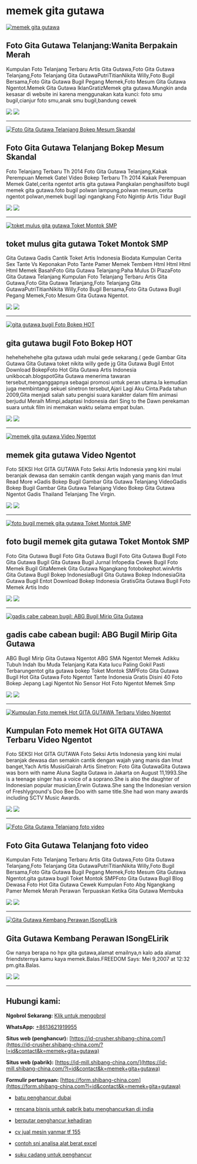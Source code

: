 # memek gita gutawa

<a href="https://swt.shibang-china.com/?l=id&img&k=memek+gita+gutawa" target="_blank">![memek gita gutawa](http://static.shibang-china.com/all-800x300/1288.jpg)</a>

## Foto Gita Gutawa Telanjang:Wanita Berpakain Merah
Kumpulan Foto Telanjang Terbaru Artis Gita Gutawa,Foto Gita Gutawa Telanjang,Foto Telanjang Gita GutawaPutriTitianNikita Willy,Foto Bugil Bersama,Foto Gita Gutawa Bugil Pegang Memek,Foto Mesum Gita Gutawa Ngentot.Memek Gita Gutawa IklanGratizMemek gita gutawa.Mungkin anda kesasar di website ini karena menggunakan kata kunci: foto smu bugil,cianjur foto smu,anak smu bugil,bandung cewek


<a href="https://whatsapp.shibangsoft.com/WhatsApp.php" target="_blank" title="WhatsApp">![](http://static.shibang-china.com/icon/whatsapp.png)</a> <a href="https://swt.shibang-china.com/?l=id&icon&k=memek+gita+gutawa" target="_blank">![](http://static.shibang-china.com/icon/chat-id.png)</a>

---

<a href="https://swt.shibang-china.com/?l=id&img&k=memek+gita+gutawa" target="_blank">![Foto Gita Gutawa Telanjang Bokep Mesum Skandal](http://static.shibang-china.com/all-800x300/468.jpg)</a>

## Foto Gita Gutawa Telanjang Bokep Mesum Skandal
Foto Telanjang Terbaru Th 2014 Foto Gita Gutawa Telanjang,Kakak Perempuan Memek Gatel Video Bokep Terbaru Th 2014 Kakak Perempuan Memek Gatel,cerita ngentot artis gita gutawa Pangkalan penghasilfoto bugil memek gita gutawa.foto bugil polwan lampung,polwan mesum,cerita ngentot polwan,memek bugil lagi ngangkang Foto Ngintip Artis Tidur Bugil


<a href="https://whatsapp.shibangsoft.com/WhatsApp.php" target="_blank" title="WhatsApp">![](http://static.shibang-china.com/icon/whatsapp.png)</a> <a href="https://swt.shibang-china.com/?l=id&icon&k=memek+gita+gutawa" target="_blank">![](http://static.shibang-china.com/icon/chat-id.png)</a>

---

<a href="https://swt.shibang-china.com/?l=id&img&k=memek+gita+gutawa" target="_blank">![toket mulus gita gutawa Toket Montok SMP](http://static.shibang-china.com/all-800x300/149.jpg)</a>

## toket mulus gita gutawa Toket Montok SMP
Gita Gutawa Gadis Cantik Toket Artis Indonesia Biodata Kumpulan Cerita Sex Tante Vs Keponakan Poto Tante Pamer Memek Tembem Html Html Html Html Memek BasahFoto Gita Gutawa Telanjang:Paha Mulus Di PlazaFoto Gita Gutawa Telanjang Kumpulan Foto Telanjang Terbaru Artis Gita Gutawa,Foto Gita Gutawa Telanjang,Foto Telanjang Gita GutawaPutriTitianNikita Willy,Foto Bugil Bersama,Foto Gita Gutawa Bugil Pegang Memek,Foto Mesum Gita Gutawa Ngentot.


<a href="https://whatsapp.shibangsoft.com/WhatsApp.php" target="_blank" title="WhatsApp">![](http://static.shibang-china.com/icon/whatsapp.png)</a> <a href="https://swt.shibang-china.com/?l=id&icon&k=memek+gita+gutawa" target="_blank">![](http://static.shibang-china.com/icon/chat-id.png)</a>

---

<a href="https://swt.shibang-china.com/?l=id&img&k=memek+gita+gutawa" target="_blank">![gita gutawa bugil Foto Bokep HOT](http://static.shibang-china.com/all-800x300/1382.jpg)</a>

## gita gutawa bugil Foto Bokep HOT
hehehehehehe gita gutawa udah mulai gede sekarang.( gede Gambar Gita Gutawa Gita Gutawa toket nikita willy gede jg Gita Gutawa Bugil Entot Download BokepFoto Hot Gita Gutawa Artis Indonesia unikbocah.blogspotGita Gutawa menerima tawaran tersebut,menganggapnya sebagai promosi untuk peran utama.Ia kemudian juga membintangi sekuel sinetron tersebut,Ajari Lagi Aku Cinta.Pada tahun 2009,Gita menjadi salah satu pengisi suara karakter dalam film animasi berjudul Meraih Mimpi,adaptasi Indonesia dari Sing to the Dawn perekaman suara untuk film ini memakan waktu selama empat bulan.


<a href="https://whatsapp.shibangsoft.com/WhatsApp.php" target="_blank" title="WhatsApp">![](http://static.shibang-china.com/icon/whatsapp.png)</a> <a href="https://swt.shibang-china.com/?l=id&icon&k=memek+gita+gutawa" target="_blank">![](http://static.shibang-china.com/icon/chat-id.png)</a>

---

<a href="https://swt.shibang-china.com/?l=id&img&k=memek+gita+gutawa" target="_blank">![memek gita gutawa Video Ngentot](http://static.shibang-china.com/all-800x300/481.jpg)</a>

## memek gita gutawa Video Ngentot
Foto SEKSI Hot GITA GUTAWA Foto Seksi Artis Indonesia yang kini mulai beranjak dewasa dan semakin cantik dengan wajah yang manis dan Imut Read More »Gadis Bokep Bugil Gambar Gita Gutawa Telanjang VideoGadis Bokep Bugil Gambar Gita Gutawa Telanjang Video Bokep Gita Gutawa Ngentot Gadis Thailand Telanjang The Virgin.


<a href="https://whatsapp.shibangsoft.com/WhatsApp.php" target="_blank" title="WhatsApp">![](http://static.shibang-china.com/icon/whatsapp.png)</a> <a href="https://swt.shibang-china.com/?l=id&icon&k=memek+gita+gutawa" target="_blank">![](http://static.shibang-china.com/icon/chat-id.png)</a>

---

<a href="https://swt.shibang-china.com/?l=id&img&k=memek+gita+gutawa" target="_blank">![foto bugil memek gita gutawa Toket Montok SMP](http://static.shibang-china.com/all-800x300/484.jpg)</a>

## foto bugil memek gita gutawa Toket Montok SMP
Foto Gita Gutawa Bugil Foto Gita Gutawa Bugil Foto Gita Gutawa Bugil Foto Gita Gutawa Bugil Gita Gutawa Bugil Jurnal Infopedia Cewek Bugil Foto Memek Bugil GitaMemek Gita Gutawa Ngangkang fotobokephot.winArtis Gita Gutawa Bugil Bokep IndonesiaBugil Gita Gutawa Bokep IndonesiaGita Gutawa Bugil Entot Download Bokep Indonesia GratisGita Gutawa Bugil Foto Memek Artis Indo


<a href="https://whatsapp.shibangsoft.com/WhatsApp.php" target="_blank" title="WhatsApp">![](http://static.shibang-china.com/icon/whatsapp.png)</a> <a href="https://swt.shibang-china.com/?l=id&icon&k=memek+gita+gutawa" target="_blank">![](http://static.shibang-china.com/icon/chat-id.png)</a>

---

<a href="https://swt.shibang-china.com/?l=id&img&k=memek+gita+gutawa" target="_blank">![gadis cabe cabean bugil: ABG Bugil Mirip Gita Gutawa](http://static.shibang-china.com/all-800x300/110.jpg)</a>

## gadis cabe cabean bugil: ABG Bugil Mirip Gita Gutawa
ABG Bugil Mirip Gita Gutawa Ngentot ABG SMA Ngentot Memek Adikku Tubuh Indah Ibu Muda Telanjang Kata Kata lucu Paling Gokil Pasti Terbarungentot gita gutawa bokep Toket Montok SMPFoto Gita Gutawa Bugil Hot Gita Gutawa Foto Ngentot Tante Indonesia Gratis Disini 40 Foto Bokep Jepang Lagi Ngentot No Sensor Hot Foto Ngentot Memek Smp


<a href="https://whatsapp.shibangsoft.com/WhatsApp.php" target="_blank" title="WhatsApp">![](http://static.shibang-china.com/icon/whatsapp.png)</a> <a href="https://swt.shibang-china.com/?l=id&icon&k=memek+gita+gutawa" target="_blank">![](http://static.shibang-china.com/icon/chat-id.png)</a>

---

<a href="https://swt.shibang-china.com/?l=id&img&k=memek+gita+gutawa" target="_blank">![Kumpulan Foto memek Hot GITA GUTAWA Terbaru Video Ngentot](http://static.shibang-china.com/all-800x300/1063.jpg)</a>

## Kumpulan Foto memek Hot GITA GUTAWA Terbaru Video Ngentot
Foto SEKSI Hot GITA GUTAWA Foto Seksi Artis Indonesia yang kini mulai beranjak dewasa dan semakin cantik dengan wajah yang manis dan Imut banget,Yach Artis MusisiGairah Artis Sinetron: Foto Gita GutawaGita Gutawa was born with name Aluna Sagita Gutawa in Jakarta on August 11,1993.She is a teenage singer has a voice of a soprano.She is also the daughter of Indonesian popular musician,Erwin Gutawa.She sang the Indonesian version of Freshlyground's Doo Bee Doo with same title.She had won many awards including SCTV Music Awards.


<a href="https://whatsapp.shibangsoft.com/WhatsApp.php" target="_blank" title="WhatsApp">![](http://static.shibang-china.com/icon/whatsapp.png)</a> <a href="https://swt.shibang-china.com/?l=id&icon&k=memek+gita+gutawa" target="_blank">![](http://static.shibang-china.com/icon/chat-id.png)</a>

---

<a href="https://swt.shibang-china.com/?l=id&img&k=memek+gita+gutawa" target="_blank">![Foto Gita Gutawa Telanjang foto video](http://static.shibang-china.com/all-800x300/519.jpg)</a>

## Foto Gita Gutawa Telanjang foto video
Kumpulan Foto Telanjang Terbaru Artis Gita Gutawa,Foto Gita Gutawa Telanjang,Foto Telanjang Gita GutawaPutriTitianNikita Willy,Foto Bugil Bersama,Foto Gita Gutawa Bugil Pegang Memek,Foto Mesum Gita Gutawa Ngentot.gita gutawa bugil Toket Montok SMPFoto Gita Gutawa Bugil Blog Dewasa Foto Hot Gita Gutawa Cewek Kumpulan Foto Abg Ngangkang Pamer Memek Merah Perawan Terpuaskan Ketika Gita Gutawa Membuka


<a href="https://whatsapp.shibangsoft.com/WhatsApp.php" target="_blank" title="WhatsApp">![](http://static.shibang-china.com/icon/whatsapp.png)</a> <a href="https://swt.shibang-china.com/?l=id&icon&k=memek+gita+gutawa" target="_blank">![](http://static.shibang-china.com/icon/chat-id.png)</a>

---

<a href="https://swt.shibang-china.com/?l=id&img&k=memek+gita+gutawa" target="_blank">![Gita Gutawa Kembang Perawan ISongELirik](http://static.shibang-china.com/all-800x300/504.jpg)</a>

## Gita Gutawa Kembang Perawan ISongELirik
Gw nanya berapa no hpx gita gutawa,alamat emailnya,n kalo ada alamat friendsternya kamu kaya memek.Balas.FREEDOM Says: Mei 9,2007 at 12:32 pm.gita.Balas.

<a href="https://whatsapp.shibangsoft.com/WhatsApp.php" target="_blank" title="WhatsApp">![](http://static.shibang-china.com/icon/whatsapp.png)</a> <a href="https://swt.shibang-china.com/?l=id&icon&k=memek+gita+gutawa" target="_blank">![](http://static.shibang-china.com/icon/chat-id.png)</a>

---
## Hubungi kami:

**Ngobrol Sekarang:** [Klik untuk mengobrol](https://swt.shibang-china.com?l=id&contact&k=memek+gita+gutawa)

**WhatsApp:**  [+8613621919955](https://whatsapp.shibangsoft.com/WhatsApp.php)

**Situs web (penghancur):** [https://id-crusher.shibang-china.com/](https://id-crusher.shibang-china.com/?l=id&contact&k=memek+gita+gutawa)

**Situs web (pabrik):** [https://id-mill.shibang-china.com/](https://id-mill.shibang-china.com/?l=id&contact&k=memek+gita+gutawa)

**Formulir pertanyaan:** [https://form.shibang-china.com](https://form.shibang-china.com?l=id&contact&k=memek+gita+gutawa)

* [batu penghancur dubai](../39/batu%20penghancur%20dubai.md)

* [rencana bisnis untuk pabrik batu menghancurkan di india](../37/rencana%20bisnis%20untuk%20pabrik%20batu%20menghancurkan%20di%20india.md)

* [berputar penghancur kehadiran](../31/berputar%20penghancur%20kehadiran.md)

* [cv jual mesin yanmar tf 155](../33/cv%20jual%20mesin%20yanmar%20tf%20155.md)

* [contoh sni analisa alat berat excel](../32/contoh%20sni%20analisa%20alat%20berat%20excel.md)

* [suku cadang untuk penghancur](../40/suku%20cadang%20untuk%20penghancur.md)